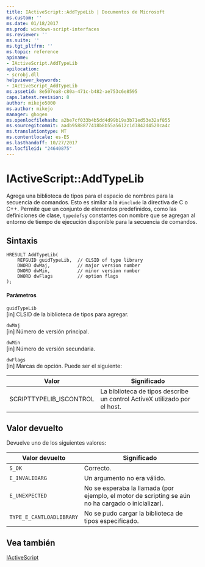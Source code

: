 ```yaml
---
title: IActiveScript::AddTypeLib | Documentos de Microsoft
ms.custom: ''
ms.date: 01/18/2017
ms.prod: windows-script-interfaces
ms.reviewer: ''
ms.suite: ''
ms.tgt_pltfrm: ''
ms.topic: reference
apiname:
- IActiveScript.AddTypeLib
apilocation:
- scrobj.dll
helpviewer_keywords:
- IActiveScript_AddTypeLib
ms.assetid: 8e507ea8-c80a-471c-b482-ae753c6e8595
caps.latest.revision: 8
author: mikejo5000
ms.author: mikejo
manager: ghogen
ms.openlocfilehash: a2be7cf033b4b5dd4d99b19a3b71ed53e32af855
ms.sourcegitcommit: aadb9588877418b8b55a5612c1d3842d4520ca4c
ms.translationtype: MT
ms.contentlocale: es-ES
ms.lasthandoff: 10/27/2017
ms.locfileid: "24640875"
---
```

# <a name="iactivescriptaddtypelib"></a>IActiveScript::AddTypeLib
Agrega una biblioteca de tipos para el espacio de nombres para la secuencia de comandos. Esto es similar a la `#include` la directiva de C o C++. Permite que un conjunto de elementos predefinidos, como las definiciones de clase, `typedefs`y constantes con nombre que se agregan al entorno de tiempo de ejecución disponible para la secuencia de comandos.  
  
## <a name="syntax"></a>Sintaxis  
  
```  
HRESULT AddTypeLib(  
    REFGUID guidTypeLib,  // CLSID of type library  
    DWORD dwMaj,          // major version number  
    DWORD dwMin,          // minor version number  
    DWORD dwFlags         // option flags  
);  
```  
  
#### <a name="parameters"></a>Parámetros  
 `guidTypeLib`  
 [in] CLSID de la biblioteca de tipos para agregar.  
  
 `dwMaj`  
 [in] Número de versión principal.  
  
 `dwMin`  
 [in] Número de versión secundaria.  
  
 `dwFlags`  
 [in] Marcas de opción. Puede ser el siguiente:  
  
|Valor|Significado|  
|-----------|-------------|  
|SCRIPTTYPELIB_ISCONTROL|La biblioteca de tipos describe un control ActiveX utilizado por el host.|  
  
## <a name="return-value"></a>Valor devuelto  
 Devuelve uno de los siguientes valores:  
  
|Valor devuelto|Significado|  
|------------------|-------------|  
|`S_OK`|Correcto.|  
|`E_INVALIDARG`|Un argumento no era válido.|  
|`E_UNEXPECTED`|No se esperaba la llamada (por ejemplo, el motor de scripting se aún no ha cargado o inicializar).|  
|`TYPE_E_CANTLOADLIBRARY`|No se pudo cargar la biblioteca de tipos especificado.|  
  
## <a name="see-also"></a>Vea también  
 [IActiveScript](../../winscript/reference/iactivescript.md)